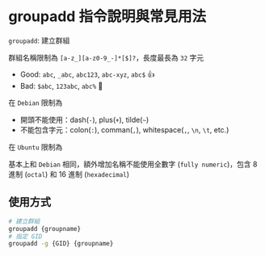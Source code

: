 # groupadd 指令說明與常見用法

`groupadd`: 建立群組

群組名稱限制為 `[a-z_][a-z0-9_-]*[$]?`，長度最長為 `32` 字元

- Good: `abc`, `_abc`, `abc123`, `abc-xyz`, `abc$` 👍
- Bad: `$abc`, `123abc`, `abc%` 🙅

在 `Debian` 限制為

- 開頭不能使用：dash(`-`), plus(`+`), tilde(`~`)
- 不能包含字元：colon(`:`), comman(`,`), whitespace(`,`, `\n`, `\t`, etc.)

在 `Ubuntu` 限制為

基本上和 `Debian` 相同，額外增加名稱不能使用全數字 (`fully numeric`)，包含 8 進制 (`octal`) 和 16 進制 (`hexadecimal`)

## 使用方式

```sh
# 建立群組
groupadd {groupname}
# 指定 GID
groupadd -g {GID} {groupname}
```
